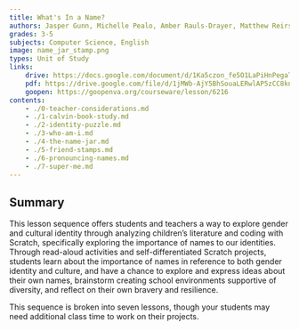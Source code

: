 ```yaml
---
title: What's In a Name?
authors: Jasper Gunn, Michelle Pealo, Amber Rauls-Drayer, Matthew Reirson, Jon Stapleton
grades: 3-5
subjects: Computer Science, English
image: name_jar_stamp.png
types: Unit of Study
links:
    drive: https://docs.google.com/document/d/1Ka5czon_fe5O1LaPiHnPegaTSomaMRF4QtUnMkeN-C4/edit?usp=drive_link
    pdf: https://drive.google.com/file/d/1jMWb-AjY5BhSouaLERwlAP5zCC8kn7bw/view?usp=drive_link
    goopen: https://goopenva.org/courseware/lesson/6216
contents:
    - ./0-teacher-considerations.md
    - ./1-calvin-book-study.md
    - ./2-identity-puzzle.md
    - ./3-who-am-i.md
    - ./4-the-name-jar.md
    - ./5-friend-stamps.md
    - ./6-pronouncing-names.md
    - ./7-super-me.md
---
```


## Summary

This lesson sequence offers students and teachers a way to explore gender and cultural identity through analyzing children’s literature and coding with Scratch, specifically exploring the importance of names to our identities. Through read-aloud activities and self-differentiated Scratch projects, students learn about the importance of names in reference to both gender identity and culture, and have a chance to explore and express ideas about their own names, brainstorm creating school environments supportive of diversity, and reflect on their own bravery and resilience.

This sequence is broken into seven lessons, though your students may need additional class time to work on their projects.